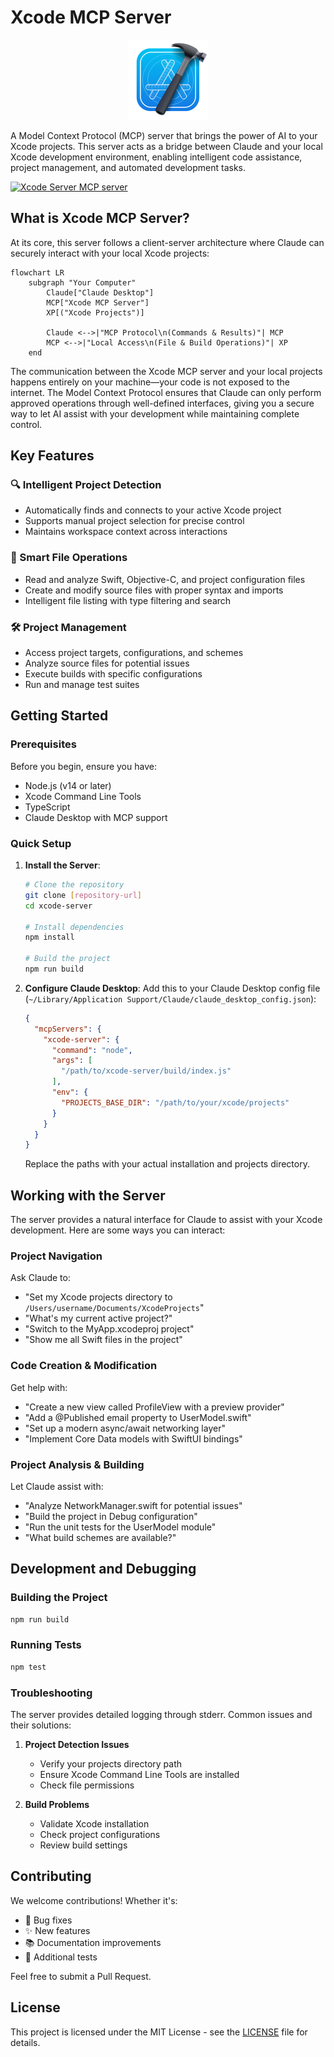 # Xcode MCP Server

<div align="center">
  <img src="xcode_icon.svg" width="128" height="128" alt="Xcode MCP Server Icon">
</div>

A Model Context Protocol (MCP) server that brings the power of AI to your Xcode projects. This server acts as a bridge between Claude and your local Xcode development environment, enabling intelligent code assistance, project management, and automated development tasks.

<a href="https://glama.ai/mcp/servers/mmxuwmm7sc"><img width="380" height="200" src="https://glama.ai/mcp/servers/mmxuwmm7sc/badge" alt="Xcode Server MCP server" /></a>

## What is Xcode MCP Server?

At its core, this server follows a client-server architecture where Claude can securely interact with your local Xcode projects:

```mermaid
flowchart LR
    subgraph "Your Computer"
        Claude["Claude Desktop"]
        MCP["Xcode MCP Server"]
        XP[("Xcode Projects")]

        Claude <-->|"MCP Protocol\n(Commands & Results)"| MCP
        MCP <-->|"Local Access\n(File & Build Operations)"| XP
    end
```

The communication between the Xcode MCP server and your local projects happens entirely on your machine—your code is not exposed to the internet. The Model Context Protocol ensures that Claude can only perform approved operations through well-defined interfaces, giving you a secure way to let AI assist with your development while maintaining complete control.

## Key Features

### 🔍 Intelligent Project Detection
- Automatically finds and connects to your active Xcode project
- Supports manual project selection for precise control
- Maintains workspace context across interactions

### 📁 Smart File Operations
- Read and analyze Swift, Objective-C, and project configuration files
- Create and modify source files with proper syntax and imports
- Intelligent file listing with type filtering and search

### 🛠 Project Management
- Access project targets, configurations, and schemes
- Analyze source files for potential issues
- Execute builds with specific configurations
- Run and manage test suites

## Getting Started

### Prerequisites

Before you begin, ensure you have:
- Node.js (v14 or later)
- Xcode Command Line Tools
- TypeScript
- Claude Desktop with MCP support

### Quick Setup

1. **Install the Server**:
   ```bash
   # Clone the repository
   git clone [repository-url]
   cd xcode-server

   # Install dependencies
   npm install

   # Build the project
   npm run build
   ```

2. **Configure Claude Desktop**:
   Add this to your Claude Desktop config file (`~/Library/Application Support/Claude/claude_desktop_config.json`):

   ```json
   {
     "mcpServers": {
       "xcode-server": {
         "command": "node",
         "args": [
           "/path/to/xcode-server/build/index.js"
         ],
         "env": {
           "PROJECTS_BASE_DIR": "/path/to/your/xcode/projects"
         }
       }
     }
   }
   ```

   Replace the paths with your actual installation and projects directory.

## Working with the Server

The server provides a natural interface for Claude to assist with your Xcode development. Here are some ways you can interact:

### Project Navigation
Ask Claude to:
- "Set my Xcode projects directory to `/Users/username/Documents/XcodeProjects`"
- "What's my current active project?"
- "Switch to the MyApp.xcodeproj project"
- "Show me all Swift files in the project"

### Code Creation & Modification
Get help with:
- "Create a new view called ProfileView with a preview provider"
- "Add a @Published email property to UserModel.swift"
- "Set up a modern async/await networking layer"
- "Implement Core Data models with SwiftUI bindings"

### Project Analysis & Building
Let Claude assist with:
- "Analyze NetworkManager.swift for potential issues"
- "Build the project in Debug configuration"
- "Run the unit tests for the UserModel module"
- "What build schemes are available?"

## Development and Debugging

### Building the Project
```bash
npm run build
```

### Running Tests
```bash
npm test
```

### Troubleshooting
The server provides detailed logging through stderr. Common issues and their solutions:

1. **Project Detection Issues**
   - Verify your projects directory path
   - Ensure Xcode Command Line Tools are installed
   - Check file permissions

2. **Build Problems**
   - Validate Xcode installation
   - Check project configurations
   - Review build settings

## Contributing

We welcome contributions! Whether it's:
- 🐛 Bug fixes
- ✨ New features
- 📚 Documentation improvements
- 🧪 Additional tests

Feel free to submit a Pull Request.

## License

This project is licensed under the MIT License - see the [LICENSE](LICENSE) file for details.
